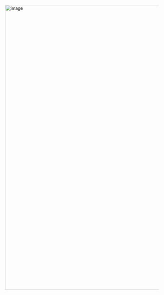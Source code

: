 <img width="933" alt="image" src="https://github.com/user-attachments/assets/616f24d8-e790-48e1-a450-e36f686dafd1">
